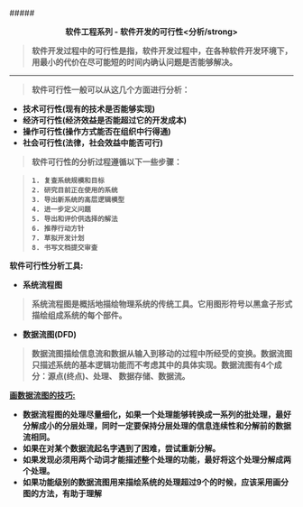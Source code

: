 #####<center><strong>软件工程系列 - 软件开发的可行性<分析/strong></center>

> 软件开发过程中的可行性是指，软件开发过程中，在各种软件开发环境下，用最小的代价在尽可能短的时间内确认问题是否能够解决。
 
---

> 软件可行性一般可以从这几个方面进行分析：
 
+ 技术可行性(现有的技术是否能够实现)
+ 经济可行性(经济效益是否能超过它的开发成本)
+ 操作可行性(操作方式能否在组织中行得通)
+ 社会可行性(法律，社会效益中能否可行)

> 软件可行性的分析过程遵循以下一些步骤：

>     1. 复查系统规模和目标 
>     2. 研究目前正在使用的系统
>     3. 导出新系统的高层逻辑模型
>     4. 进一步定义问题
>     5. 导出和评价供选择的解法
>     6. 推荐行动方针
>     7. 草拟开发计划
>     8. 书写文档提交审查

**软件可行性分析工具:**
 
  + 系统流程图
  
> 系统流程图是概括地描绘物理系统的传统工具。它用图形符号以黑盒子形式描绘组成系统的每个部件。

   + 数据流图(DFD)
   
>   数据流图描绘信息流和数据从输入到移动的过程中所经受的变换。数据流图只描述系统的基本逻辑功能而不考虑其中的具体实现。数据流图有4个成分：源点(终点)、处理、
>数据存储、数据流。

**<u>画数据流图的技巧:</u>**

  + <span style="font-style:normal">数据流程图的处理尽量细化，如果一个处理能够转换成一系列的批处理，最好
分解成小的分层处理，同时一定要保持分层处理的信息连续性和分解前的数据流相同。</span>
  + 如果在对某个数据流起名字遇到了困难，尝试重新分解。
  + 如果发现必须用两个动词才能描述整个处理的功能，最好将这个处理分解成两个处理。
  + 如果功能级别的数据流图用来描绘系统的处理超过9个的时候，应该采用画分图的方法，有助于理解
